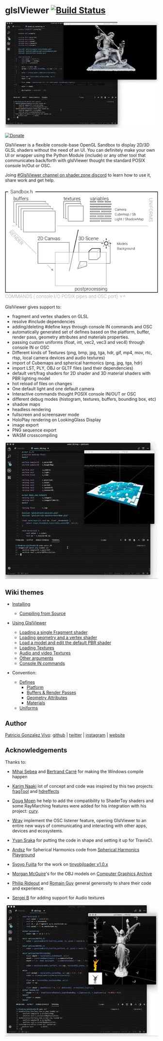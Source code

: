 # glslViewer [![Build Status](https://app.travis-ci.com/patriciogonzalezvivo/glslViewer.svg?branch=main)](https://travis-ci.com/patriciogonzalezvivo/glslViewer)

![](.github/images/00.gif)

[![Donate](https://www.paypalobjects.com/en_US/i/btn/btn_donate_SM.gif)](https://www.paypal.com/cgi-bin/webscr?cmd=_s-xclick&hosted_button_id=4BQMKQJDQ9XH6)

GlslViewer is a flexible console-base OpenGL Sandbox to display 2D/3D GLSL shaders without the need of an UI. You can definitely make your own UI or wrapper using the Python Module (include) or any other tool that communicates back/forth with glslViewer thought the standard POSIX console In/Out or OSC.

Joing [#GlslViewer channel on shader.zone discord](https://shader.zone/) to learn how to use it, share work and get help.

![](.github/images/scene.png)

GlslViewer gives support to:

* fragment and vertex shaders on GLSL 
* resolve #include dependencies
* adding/deleting #define keys through console IN commands and OSC
* automatically generated set of defines based on the platform, buffer, render pass, geometry attributes and materials properties.
* passing custom uniforms (float, int, vec2, vec3 and vec4) through console IN or OSC
* Different kinds of Textures (png, bmp, jpg, tga, hdr, gif, mp4, mov, rtc, rtsp, local camera devices and audio textures)
* import of Cubemaps and spherical harmonics (png, jpg, tga, hdr)
* import LST, PLY, OBJ or GLTF files (and their dependencies)
* default vert/frag shaders for 2D shader and 3D material shaders with PBR lighting model
* hot reload of files on changes
* One default light and one default camera
* Interactive commands thought POSIX console IN/OUT or OSC
* different debug modes (histogram, textures, buffers, bounding box, etc)
* shadow maps
* headless rendering
* fullscreen and screensaver mode
* HoloPlay rendering on LookingGlass Display
* image export
* PNG sequence export
* WASM crosscompiling

![](.github/images/01.gif)

## Wiki themes

* [Installing](https://github.com/patriciogonzalezvivo/glslViewer/wiki/Installing)
    * [Compiling from Source](https://github.com/patriciogonzalezvivo/glslViewer/wiki/Compiling)

* [Using GlslViewer](https://github.com/patriciogonzalezvivo/glslViewer/wiki/Using-GlslViewer)
    * [Loading a single Fragment shader](https://github.com/patriciogonzalezvivo/glslViewer/wiki/Using-GlslViewer#1-loading-a-single-fragment-shader)
    * [Loading geometry and a vertex shader](https://github.com/patriciogonzalezvivo/glslViewer/wiki/Using-GlslViewer#2-loading-geometry-and-a-vertex-shader)
    * [Load a model and edit the default PBR shader](https://github.com/patriciogonzalezvivo/glslViewer/wiki/Using-GlslViewer#21-load-a-model-and-edit-the-default-pbr-shader)
    * [Loading Textures](https://github.com/patriciogonzalezvivo/glslViewer/wiki/Using-GlslViewer#3-loading-textures)
    * [Audio and video Textures](https://github.com/patriciogonzalezvivo/glslViewer/wiki/Audio-and-Video-Textures)
    * [Other arguments](https://github.com/patriciogonzalezvivo/glslViewer/wiki/Using-GlslViewer#4-other-arguments)
    * [Console IN commands](https://github.com/patriciogonzalezvivo/glslViewer/wiki/Using-GlslViewer#console-in-commands)

* Convention: 
    * [Defines](https://github.com/patriciogonzalezvivo/glslViewer/wiki/GlslViewer-DEFINES)
         * [Platform](https://github.com/patriciogonzalezvivo/glslViewer/wiki/GlslViewer-DEFINES#platform-defines)
         * [Buffers & Render Passes](https://github.com/patriciogonzalezvivo/glslViewer/wiki/GlslViewer-DEFINES#buffers-and-render-passes)
         * [Geometry Attributes](https://github.com/patriciogonzalezvivo/glslViewer/wiki/GlslViewer-DEFINES#geometry-defines)
         * [Materials](https://github.com/patriciogonzalezvivo/glslViewer/wiki/GlslViewer-DEFINES#material-defines)
    * [Uniforms](https://github.com/patriciogonzalezvivo/glslViewer/wiki/GlslViewer-UNIFORMS)


## Author

[Patricio Gonzalez Vivo](https://twitter.com/patriciogv): [github](https://github.com/patriciogonzalezvivo) | [twitter](https://twitter.com/patriciogv) | [instagram](https://www.instagram.com/patriciogonzalezvivo/) | [website](http://patricio.io)


## Acknowledgements

Thanks to:

* [Mihai Sebea](https://twitter.com/mihai_sebea) and [Bertrand Carré](https://twitter.com/bertrandcarre) for making the Windows compile happen

* [Karim Naaki](http://karim.naaji.fr/) lot of concept and code was inspired by this two projects: [fragTool](https://github.com/karimnaaji/fragtool) and [hdreffects](https://github.com/karimnaaji/hdreffects)

* [Doug Moen](https://github.com/doug-moen) he help to add the compatibility to ShaderToy shaders and some RayMarching features were added for his integration with his project: [curv](https://github.com/doug-moen/curv).

* [Wray](https://twitter.com/wraybowling) implement the OSC listener feature, opening GlslViewer to an entire new ways of communicating and interacting with other apps, devices and ecosystems.

* [Yvan Sraka](https://github.com/yvan-sraka) for putting the code in shape and setting it up for TravisCI.

* [Andsz](http://andsz.de/) for Spherical Harmonics code from [Spherical Harmonics Playground](https://github.com/ands/spherical_harmonics_playground/)

* [Syoyo Fujita](syoyo.wordpress.com) for the work on [tinyobjloader v1.0.x](https://github.com/syoyo/tinyobjloader)

* [Morgan McGuire](https://casual-effects.com)'s for the OBJ models on [Computer Graphics Archive](https://casual-effects.com/data)

* [Philip Rideout](http://prideout.net/) and [Romain Guy](http://www.curious-creature.com/) general generosity to share their code and experience

* [Sergei B](https://github.com/bespsm) for adding support for Audio textures

![](.github/images/dof.gif)
